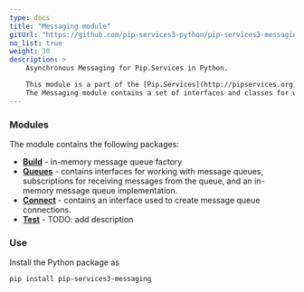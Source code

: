 ```yaml
---
type: docs
title: "Messaging module"
gitUrl: "https://github.com/pip-services3-python/pip-services3-messaging-python"
no_list: true
weight: 30
description: > 
    Asynchronous Messaging for Pip.Services in Python. 

    This module is a part of the [Pip.Services](http://pipservices.org) polyglot microservices toolkit.
    The Messaging module contains a set of interfaces and classes for working with message queues, as well as an in-memory message queue implementation. 
---
```


### Modules

The module contains the following packages:

- [**Build**](build) - in-memory message queue factory
- [**Queues**](queues) - contains interfaces for working with message queues, subscriptions for receiving messages from the queue, and an in-memory message queue implementation.
- [**Connect**](connect) - contains an interface used to create message queue connections.
- [**Test**](test) - TODO: add description


### Use

Install the Python package as
```bash
pip install pip-services3-messaging
```
